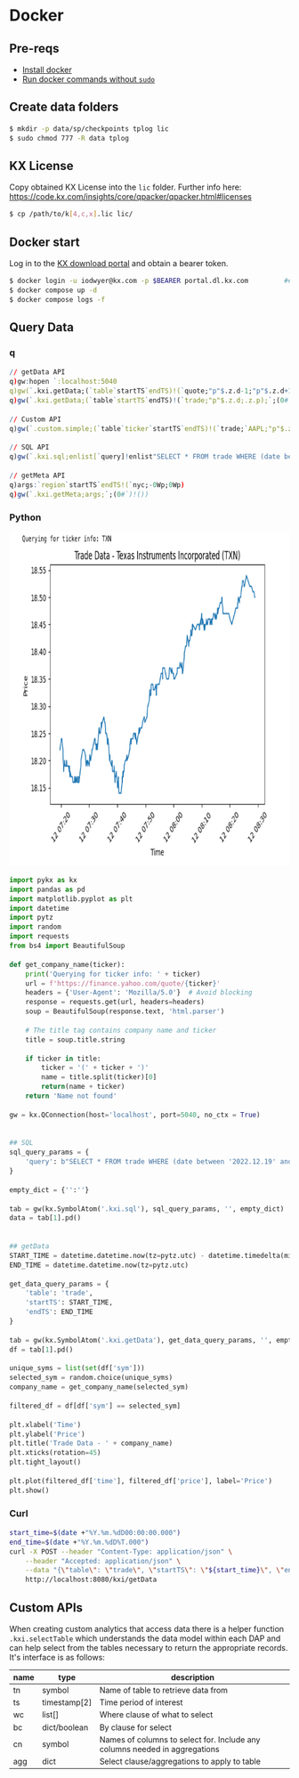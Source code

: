 
# Docker 
## Pre-reqs
* [Install docker](https://docs.docker.com/engine/install/)
* [Run docker commands without `sudo`](https://docs.docker.com/engine/install/linux-postinstall/)
## Create data folders 
```bash
$ mkdir -p data/sp/checkpoints tplog lic
$ sudo chmod 777 -R data tplog
```

## KX License
Copy obtained KX License into the `lic` folder. Further info here: https://code.kx.com/insights/core/qpacker/qpacker.html#licenses
<!-- install -D file.txt /path/to/non/existing/dir/file.txt  -->
```bash
$ cp /path/to/k[4,c,x].lic lic/
```

## Docker start
Log in to the [KX download portal](https://portal.dl.kx.com) and obtain a bearer token. 
```bash
$ docker login -u iodwyer@kx.com -p $BEARER portal.dl.kx.com         ## enter obtained credentials
$ docker compose up -d
$ docker compose logs -f 
```

## Query Data
### q
```q
// getData API
q)gw:hopen `:localhost:5040
q)gw(`.kxi.getData;(`table`startTS`endTS)!(`quote;"p"$.z.d-1;"p"$.z.d+1);`;(0#`)!())
q)gw(`.kxi.getData;(`table`startTS`endTS)!(`trade;"p"$.z.d;.z.p);`;(0#`)!())

// Custom API
q)gw(`.custom.simple;(`table`ticker`startTS`endTS)!(`trade;`AAPL;"p"$.z.d-1;"p"$.z.d+1);`;(0#`)!())

// SQL API
q)gw(`.kxi.sql;enlist[`query]!enlist"SELECT * FROM trade WHERE (date between '2022.12.19' and '2022.12.20') and (sym = 'AAPL')";`;(0#`)!())
  
// getMeta API
q)args:`region`startTS`endTS!(`nyc;-0Wp;0Wp)
q)gw(`.kxi.getMeta;args;`;(0#`)!())
```

### Python
<!-- ![](../img/python_example.png) -->
<!-- <img src="../img/python_example.png" width="1200"> -->
<!-- <img src="../img/python_example.png" style="width:90%;">   -->
<div style="text-align: center;">
    <img src="../img/python_example.png" width="1000" height="600">
</div>

```python
import pykx as kx
import pandas as pd
import matplotlib.pyplot as plt
import datetime
import pytz
import random
import requests
from bs4 import BeautifulSoup

def get_company_name(ticker):
    print('Querying for ticker info: ' + ticker)
    url = f'https://finance.yahoo.com/quote/{ticker}'
    headers = {'User-Agent': 'Mozilla/5.0'}  # Avoid blocking
    response = requests.get(url, headers=headers)
    soup = BeautifulSoup(response.text, 'html.parser')
    
    # The title tag contains company name and ticker
    title = soup.title.string
    
    if ticker in title:
        ticker = '(' + ticker + ')'
        name = title.split(ticker)[0]
        return(name + ticker)
    return 'Name not found'

gw = kx.QConnection(host='localhost', port=5040, no_ctx = True)                        ## SG Gateway port


## SQL
sql_query_params = {
    'query': b"SELECT * FROM trade WHERE (date between '2022.12.19' and '2022.12.20') and (sym = 'AAPL')" 
}

empty_dict = {'':''}

tab = gw(kx.SymbolAtom('.kxi.sql'), sql_query_params, '', empty_dict)
data = tab[1].pd()


## getData
START_TIME = datetime.datetime.now(tz=pytz.utc) - datetime.timedelta(minutes = 36000)   ## 15 Mins ago
END_TIME = datetime.datetime.now(tz=pytz.utc)                                           ## Now

get_data_query_params = {
    'table': 'trade',
    'startTS': START_TIME,
    'endTS': END_TIME
}

tab = gw(kx.SymbolAtom('.kxi.getData'), get_data_query_params, '', empty_dict)
df = tab[1].pd()

unique_syms = list(set(df['sym']))
selected_sym = random.choice(unique_syms)
company_name = get_company_name(selected_sym)

filtered_df = df[df['sym'] == selected_sym]

plt.xlabel('Time')
plt.ylabel('Price')
plt.title('Trade Data - ' + company_name)
plt.xticks(rotation=45)
plt.tight_layout()

plt.plot(filtered_df['time'], filtered_df['price'], label='Price')
plt.show()
```
### Curl
```bash
start_time=$(date +"%Y.%m.%dD00:00:00.000") 
end_time=$(date +"%Y.%m.%dD%T.000")
curl -X POST --header "Content-Type: application/json" \
    --header "Accepted: application/json" \
    --data "{\"table\": \"trade\", \"startTS\": \"${start_time}\", \"endTS\": \"${end_time}\"}" \
    http://localhost:8080/kxi/getData
```


## Custom APIs

When creating custom analytics that access data there is a helper function `.kxi.selectTable` which understands the data model within each DAP and can help select from the tables necessary to return the appropriate records. It's interface is as follows:

| name | type | description |
|------|-----|----------------|
| tn   | symbol | Name of table to retrieve data from |
| ts   | timestamp[2] | Time period of interest |
| wc   | list[] | Where clause of what to select | 
| bc   | dict/boolean | By clause for select |
| cn   | symbol | Names of columns to select for. Include any columns needed in aggregations |
| agg  | dict | Select clause/aggregations to apply to table |